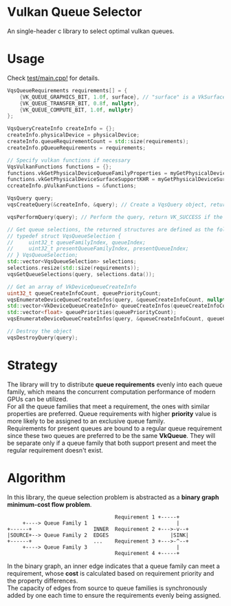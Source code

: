 # Vulkan Queue Selector
An single-header c library to select optimal vulkan queues.
# Usage
Check [test/main.cpp!](https://github.com/AdamYuan/VulkanQueueSelector/blob/main/test/main.cpp) for details.
```c++
VqsQueueRequirements requirements[] = {
    {VK_QUEUE_GRAPHICS_BIT, 1.0f, surface}, // "surface" is a VkSurfaceKHR, indicating a present queue is needed
    {VK_QUEUE_TRANSFER_BIT, 0.8f, nullptr},
    {VK_QUEUE_COMPUTE_BIT, 1.0f, nullptr}
};

VqsQueryCreateInfo createInfo = {};
createInfo.physicalDevice = physicalDevice;
createInfo.queueRequirementCount = std::size(requirements);
createInfo.pQueueRequirements = requirements;

// Specify vulkan functions if necessary
VqsVulkanFunctions functions = {};
functions.vkGetPhysicalDeviceQueueFamilyProperties = myGetPhysicalDeviceQueueFamilyProperties;
functions.vkGetPhysicalDeviceSurfaceSupportKHR = myGetPhysicalDeviceSurfaceSupportKHR;
ccreateInfo.pVulkanFunctions = &functions;

VqsQuery query;
vqsCreateQuery(&createInfo, &query); // Create a VqsQuery object, return VK_SUCCESS if success

vqsPerformQuery(query); // Perform the query, return VK_SUCCESS if the requirements can be met

// Get queue selections, the returned structures are defined as the following:
// typedef struct VqsQueueSelection {
//     uint32_t queueFamilyIndex, queueIndex;
//     uint32_t presentQueueFamilyIndex, presentQueueIndex;
// } VqsQueueSelection;
std::vector<VqsQueueSelection> selections;
selections.resize(std::size(requirements));
vqsGetQueueSelections(query, selections.data());

// Get an array of VkDeviceQueueCreateInfo
uint32_t queueCreateInfoCount, queuePriorityCount;
vqsEnumerateDeviceQueueCreateInfos(query, &queueCreateInfoCount, nullptr, &queuePriorityCount, nullptr);
std::vector<VkDeviceQueueCreateInfo> queueCreateInfos(queueCreateInfoCount);
std::vector<float> queuePriorities(queuePriorityCount);
vqsEnumerateDeviceQueueCreateInfos(query, &queueCreateInfoCount, queueCreateInfos.data(), &queuePriorityCount, queuePriorities.data());

// Destroy the object
vqsDestroyQuery(query);
```
# Strategy
The library will try to distribute **queue requirements** evenly into each queue family, which means the concurrent computation performance of modern GPUs can be utilized.  
For all the queue families that meet a requirement, the ones with similar properties are preferred. Queue requirements with higher **priority** value is more likely to be assigned to an exclusive queue family.  
Requirements for present queues are bound to a regular queue requirement since these two queues are preferred to be the same **VkQueue**. They will be separate only if a queue family that both support present and meet the regular requirement doesn't exist.
# Algorithm
In this library, the queue selection problem is abstracted as a **binary graph minimum-cost flow problem**.
```
                                   Requirement 1 +-----+
     +----> Queue Family 1                             |
+------+                    INNER  Requirement 2 +--->-v--+
|SOURCE+--> Queue Family 2  EDGES                    |SINK|
+------+                    ...    Requirement 3 +--->-^--+
     +----> Queue Family 3                             |
                                   Requirement 4 +-----+
```
In the binary graph, an inner edge indicates that a queue family can meet a requirement, whose **cost** is calculated based on requirement priority and the property differences.  
The capacity of edges from source to queue families is synchronously added by one each time to ensure the requirements evenly being assigned.
